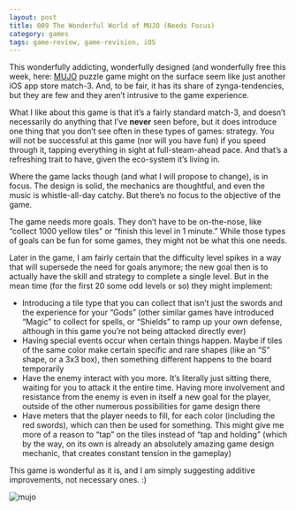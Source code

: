 ```yaml
---
layout: post
title: 009 The Wonderful World of MUJO (Needs Focus)
category: games
tags: game-review, game-revision, iOS
---
```

This wonderfully addicting, wonderfully designed (and wonderfully free this week, here: [MUJO](https://itunes.apple.com/us/app/mujo/id882416288?mt=8 "MUJO") puzzle game might on the surface seem like just another iOS app store match-3.  And, to be fair, it has its share of zynga-tendencies, but they are few and they aren’t intrusive to the game experience.

What I like about this game is that it’s a fairly standard match-3, and doesn’t necessarily do anything that I’ve **never** seen before, but it does introduce one thing that you don’t see often in these types of games: strategy.  You will not be successful at this game (nor will you have fun) if you speed through it, tapping everything in sight at full-steam-ahead pace.  And that’s a refreshing trait to have, given the eco-system it’s living in.

Where the game lacks though (and what I will propose to change), is in focus. The design is solid, the mechanics are thoughtful, and even the music is whistle-all-day catchy.  But there’s no focus to the objective of the game.

The game needs more goals.  They don’t have to be on-the-nose, like “collect 1000 yellow tiles” or “finish this level in 1 minute.”  While those types of goals can be fun for some games, they might not be what this one needs. 

Later in the game, I am fairly certain that the difficulty level spikes in a way that will supersede the need for goals anymore; the new goal then is to actually have the skill and strategy to complete a single level.  But in the mean time (for the first 20 some odd levels or so) they might implement:

- Introducing a tile type that you can collect that isn’t just the swords and the experience for your “Gods” (other similar games have introduced “Magic” to collect for spells, or “Shields” to ramp up your own defense, although in this game you’re not being attacked directly ever)
- Having special events occur when certain things happen.  Maybe if tiles of the same color make certain specific and rare shapes (like an “S” shape, or a 3x3 box), then something different happens to the board temporarily
- Have the enemy interact with you more.  It’s literally just sitting there, waiting for you to attack it the entire time.  Having more involvement and resistance from the enemy is even in itself a new goal for the player, outside of the other numerous possibilities for game design there
- Have meters that the player needs to fill, for each color (including the red swords), which can then be used for something.  This might give me more of a reason to “tap” on the tiles instead of “tap and holding” (which by the way, on its own is already an absolutely amazing game design mechanic, that creates constant tension in the gameplay)

This game is wonderful as it is, and I am simply suggesting additive improvements, not necessary ones. :)

![mujo](media/images/009_MUJO.jpg "MUJO")